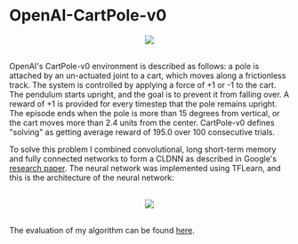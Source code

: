 # OpenAI-CartPole-v0

<div align="center">
  <img src="https://media.giphy.com/media/iNplDboNzHXk4/giphy.gif"><br><br>
</div>

OpenAI's CartPole-v0 environment is described as follows: a pole is attached by an un-actuated joint to a cart, which moves along a frictionless track. The system is controlled by applying a force of +1 or -1 to the cart. The pendulum starts upright, and the goal is to prevent it from falling over. A reward of +1 is provided for every timestep that the pole remains upright. The episode ends when the pole is more than 15 degrees from vertical, or the cart moves more than 2.4 units from the center. CartPole-v0 defines "solving" as getting average reward of 195.0 over 100 consecutive trials.

To solve this problem I combined convolutional, long short-term memory and fully connected networks to form a CLDNN as described in Google's [research paper](https://static.googleusercontent.com/media/research.google.com/en//pubs/archive/43455.pdf). The neural network was implemented using TFLearn, and this is the architecture of the neural network:

<div align="center">
  <br><img src="https://cldup.com/FMIGBVPy8q.png"Re><br><br>
</div>

The evaluation of my algorithm can be found [here](https://gym.openai.com/evaluations/eval_qZJDndcBSXqB0t3hBxJVVw). 